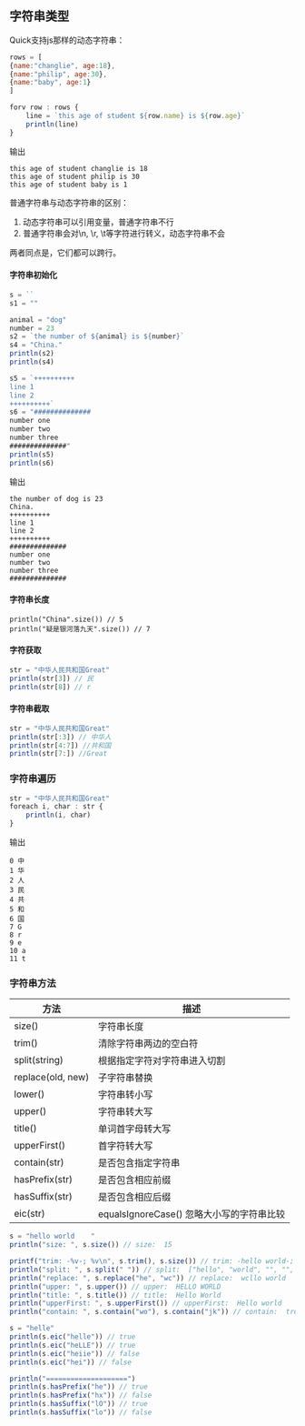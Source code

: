 ## 字符串类型

Quick支持js那样的动态字符串：
```js
rows = [
{name:"changlie", age:18},
{name:"philip", age:30},
{name:"baby", age:1}
]

forv row : rows {
    line = `this age of student ${row.name} is ${row.age}`
    println(line)
}
```
输出
```
this age of student changlie is 18
this age of student philip is 30
this age of student baby is 1
```

普通字符串与动态字符串的区别：
1. 动态字符串可以引用变量，普通字符串不行
2. 普通字符串会对\n, \r, \t等字符进行转义，动态字符串不会

两者同点是，它们都可以跨行。


#### 字符串初始化
```js
s = ``
s1 = ""

animal = "dog"
number = 23
s2 = `the number of ${animal} is ${number}`
s4 = "China."
println(s2)
println(s4)

s5 = `++++++++++
line 1
line 2
++++++++++`
s6 = "##############
number one
number two
number three
##############"
println(s5)
println(s6)
```
输出
```
the number of dog is 23
China.
++++++++++
line 1
line 2
++++++++++
##############
number one
number two
number three
##############
```

#### 字符串长度
```
println("China".size()) // 5
println("疑是银河落九天".size()) // 7
```

#### 字符获取
```js
str = "中华人民共和国Great"
println(str[3]) // 民
println(str[8]) // r
```

#### 字符串截取
```js
str = "中华人民共和国Great"
println(str[:3]) // 中华人
println(str[4:7]) //共和国
println(str[7:]) //Great
```

### 字符串遍历
```js
str = "中华人民共和国Great"
foreach i, char : str {
    println(i, char)
}
```
输出
```
0 中
1 华
2 人
3 民
4 共
5 和
6 国
7 G
8 r
9 e
10 a
11 t
```

### 字符串方法

| 方法  |	描述   |
|  ----  | ----  |
|  size()  | 字符串长度  |
|  trim()  | 清除字符串两边的空白符  |
|  split(string)  |  根据指定字符对字符串进入切割 |
|  replace(old, new)  | 子字符串替换  |
|  lower()  | 字符串转小写  |
|  upper()  | 字符串转大写  |
|  title()  |  单词首字母转大写 |
|  upperFirst()  | 首字符转大写  |
|  contain(str)  | 是否包含指定字符串  |
|  hasPrefix(str) | 是否包含相应前缀 |
|  hasSuffix(str) | 是否包含相应后缀 |
|  eic(str) | equalsIgnoreCase() 忽略大小写的字符串比较 |
```js
s = "hello world    "
println("size: ", s.size()) // size:  15

printf("trim: -%v-; %v\n", s.trim(), s.size()) // trim: -hello world-; 15
println("split: ", s.split(" ")) // split:  ["hello", "world", "", "", "", ""]
println("replace: ", s.replace("he", "wc")) // replace:  wcllo world    
println("upper: ", s.upper()) // upper:  HELLO WORLD    
println("title: ", s.title()) // title:  Hello World    
println("upperFirst: ", s.upperFirst()) // upperFirst:  Hello world    
println("contain: ", s.contain("wo"), s.contain("jk")) // contain:  true false  

s = "helle"
println(s.eic("helle")) // true
println(s.eic("heLLE")) // true
println(s.eic("heiie")) // false
println(s.eic("hei")) // false

println("====================")
println(s.hasPrefix("he")) // true
println(s.hasPrefix("hx")) // false
println(s.hasSuffix("lO")) // true
println(s.hasSuffix("lo")) // false
```

